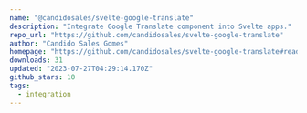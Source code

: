 ```yaml
---
name: "@candidosales/svelte-google-translate"
description: "Integrate Google Translate component into Svelte apps."
repo_url: "https://github.com/candidosales/svelte-google-translate"
author: "Candido Sales Gomes"
homepage: "https://github.com/candidosales/svelte-google-translate#readme"
downloads: 31
updated: "2023-07-27T04:29:14.170Z"
github_stars: 10
tags: 
  - integration
---
```

